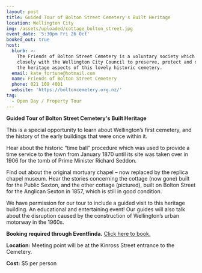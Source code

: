 ```yaml
---
layout: post
title: Guided Tour of Bolton Street Cemetery's Built Heritage
location: Wellington City
img: /assets/uploaded/cottage_bolton_street.jpg
event_date: '5:30pm Fri 26 Oct'
booked_out: true
host:
  blurb: >-
    The Friends of Bolton Street Cemetery is a voluntary society which works
    closely with the Wellington City Council to preserve, protect and develop
    the heritage aspects of this lovely historic cemetery.
  email: kate_fortune@hotmail.com
  name: Friends of Bolton Street Cemetery
  phone: 021 109 4001
  website: 'https://boltoncemetery.org.nz/'
tag:
  - Open Day / Property Tour
---
```

**Guided Tour of Bolton Street Cemetery's Built Heritage**

This is a special opportunity to learn about Wellington’s first cemetery, and the history of the early buildings that were once within it. 

Hear about the historic “time ball” procedure which was used to provide a time service to the town from January 1870 until its site was taken over in 1906 for the tomb of Prime Minister Richard Seddon. 

Find out about the original mortuary chapel – now replaced by the replica chapel museum.  Hear the stories concerning the cottage (now gone) built for the Public Sexton, and the other cottage (pictured), built on Bolton Street for the Anglican Sexton in 1857, which is still in good condition. 

We have permission for our tour to include a guided visit to this heritage building. An educational and entertaining event! Our guides will also talk about the disruption caused by the construction of Wellington’s urban motorway in the 1960s.

**Booking required through Eventfinda.** [Click here to book.](https://www.eventfinda.co.nz/2018/guided-tour-of-bolton-street-cemeteryrs-built-heritage2/wellington?utm_campaign=were-you-looking-for-events&utm_medium=click-through&utm_source=2018%2Fguided-tour-of-bolton-street-cemeteryrs-built-heritage%2Fwellington)

**Location:** Meeting point will be at the Kinross Street entrance to the Cemetery.

**Cost:** $5 per person

